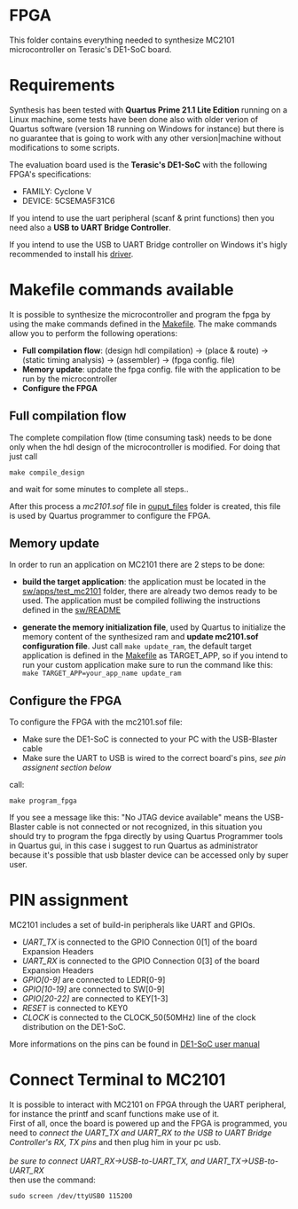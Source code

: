 # FPGA

This folder contains everything needed to synthesize MC2101 microcontroller on Terasic's DE1-SoC board.

# Requirements

Synthesis has been tested with **Quartus Prime 21.1 Lite Edition** running on a Linux machine, some tests have been done also with older verion of Quartus software (version 18 running on Windows for instance) but there is no guarantee that is going to work with any other version|machine without modifications to some scripts.

The evaluation board used is the **Terasic's DE1-SoC** with the following FPGA's specifications:
-   FAMILY: Cyclone V
-   DEVICE: 5CSEMA5F31C6

If you intend to use the uart peripheral (scanf & print functions) then you need also a **USB to UART Bridge Controller**.

If you intend to use the USB to UART Bridge controller on Windows it's higly recommended to install his [driver](https://www.silabs.com/developers/usb-to-uart-bridge-vcp-drivers?tab=downloads).

# Makefile commands available

It is possible to synthesize the microcontroller and program the fpga by using the make commands defined in the [Makefile](./Makefile).
The make commands allow you to perform the following operations:
-   **Full compilation flow**: (design hdl compilation) -> (place & route) -> (static timing analysis) -> (assembler) -> (fpga config. file)
-   **Memory update**: update the fpga config. file with the application to be run by the microcontroller
-   **Configure the FPGA**

## Full compilation flow

The complete compilation flow (time consuming task) needs to be done only when the hdl design of the microcontroller is modified.
For doing that just call

    make compile_design

and wait for some minutes to complete all steps..

After this process a *mc2101.sof* file in [ouput_files](./output_files/) folder is created, this file is used by Quartus programmer to configure the FPGA.


## Memory update

In order to run an application on MC2101 there are 2 steps to be done:
-   **build the target application**: the application must be located in the [sw/apps/test_mc2101](../sw/apps/test_mc2101/) folder, there are already two demos ready to be used. The application must be compiled folliwing the instructions defined in the [sw/README](../sw/README.md)

-   **generate the memory initialization file**, used by Quartus to initialize the memory content of the synthesized ram and **update mc2101.sof configuration file**. Just call `make update_ram`, the default target application is defined in the [Makefile](./Makefile) as TARGET_APP, so if you intend to run your custom application make sure to run the command like this: `make TARGET_APP=your_app_name update_ram`

## Configure the FPGA

To configure the FPGA with the mc2101.sof file:

-   Make sure the DE1-SoC is connected to your PC with the USB-Blaster cable
-   Make sure the UART to USB is wired to the correct board's pins, *see pin assignent section below*

call:

    make program_fpga

If you see a message like this: "No JTAG device available" means the USB-Blaster cable is not connected or not recognized, in this situation you should try to program the fpga directly by using Quartus Programmer tools in Quartus gui, in this case i suggest to run Quartus as administrator because it's possible that usb blaster device can be accessed only by super user.

# PIN assignment

MC2101 includes a set of build-in peripherals like UART and GPIOs.
-   *UART_TX* is connected to the GPIO Connection 0[1] of the board Expansion Headers
-   *UART_RX* is connected to the GPIO Connection 0[3] of the board Expansion Headers
-   *GPIO[0-9]* are connected to LEDR[0-9]
-   *GPIO[10-19]* are connected to SW[0-9]
-   *GPIO[20-22]* are connected to KEY[1-3]
-   *RESET* is connected to KEY0
-   *CLOCK* is connected to the CLOCK_50(50MHz) line of the clock distribution on the DE1-SoC.

More informations on the pins can be found in [DE1-SoC user manual](https://www.google.com/url?sa=i&rct=j&q=&esrc=s&source=web&cd=&cad=rja&uact=8&ved=0CAMQw7AJahcKEwjo6Ze3x4f6AhUAAAAAHQAAAAAQAg&url=http%3A%2F%2Fwww.ee.ic.ac.uk%2Fpcheung%2Fteaching%2Fee2_digital%2FDE1-SoC_User_manual.pdf&psig=AOvVaw1HUMjhOmZAMx6oPnrUV0CZ&ust=1662807670601964)

# Connect Terminal to MC2101

It is possible to interact with MC2101 on FPGA through the UART peripheral, for instance the printf and scanf functions make use of it.<br>
First of all, once the board is powered up and the FPGA is programmed, you need to *connect the UART_TX and UART_RX to the USB to UART Bridge Controller's RX, TX pins* and then plug him in your pc usb.<br>
<br>
*be sure to connect UART_RX->USB-to-UART_TX, and UART_TX->USB-to-UART_RX*
<br>
then use the command:

    sudo screen /dev/ttyUSB0 115200

